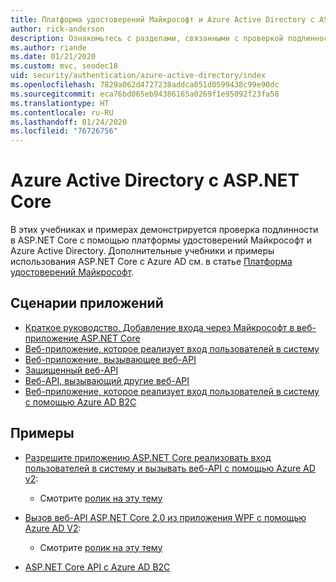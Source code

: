 ```yaml
---
title: Платформа удостоверений Майкрософт и Azure Active Directory с ASP.NET Core
author: rick-anderson
description: Ознакомьтесь с разделами, связанными с проверкой подлинности с помощью платформы удостоверений Майкрософт и Azure Active Directory для веб-приложений и API в ASP.NET Core.
ms.author: riande
ms.date: 01/21/2020
ms.custom: mvc, seodec18
uid: security/authentication/azure-active-directory/index
ms.openlocfilehash: 7829a062d4727238addca051d0599438c99e90dc
ms.sourcegitcommit: eca76bd065eb94386165a0269f1e95092f23fa58
ms.translationtype: HT
ms.contentlocale: ru-RU
ms.lasthandoff: 01/24/2020
ms.locfileid: "76726756"
---
```

# <a name="azure-active-directory-with-aspnet-core"></a>Azure Active Directory с ASP.NET Core

В этих учебниках и примерах демонстрируется проверка подлинности в ASP.NET Core с помощью платформы удостоверений Майкрософт и Azure Active Directory. Дополнительные учебники и примеры использования ASP.NET Core с Azure AD см. в статье [Платформа удостоверений Майкрософт](/azure/active-directory/develop/).

## <a name="application-scenarios"></a>Сценарии приложений

* [Краткое руководство. Добавление входа через Майкрософт в веб-приложение ASP.NET Core](/azure/active-directory/develop/quickstart-v2-aspnet-core-webapp)
* [Веб-приложение, которое реализует вход пользователей в систему](/azure/active-directory/develop/scenario-web-app-sign-user-overview?tabs=aspnetcore)
* [Веб-приложение, вызывающее веб-API](/azure/active-directory/develop/scenario-web-app-call-api-overview)
* [Защищенный веб-API](/azure/active-directory/develop/scenario-protected-web-api-overview)
* [Веб-API, вызывающий другие веб-API](/azure/active-directory/develop/scenario-web-api-call-api-overview)
* [Веб-приложение, которое реализует вход пользователей в систему с помощью Azure AD B2C](xref:security/authentication/azure-ad-b2c)

## <a name="samples"></a>Примеры

* [Разрешите приложению ASP.NET Core реализовать вход пользователей в систему и вызывать веб-API с помощью Azure AD v2](/samples/azure-samples/active-directory-aspnetcore-webapp-openidconnect-v2/enable-webapp-signin/): 
  * Смотрите [ролик на эту тему](https://channel9.msdn.com/Events/Build/2018/THR5001)

* [Вызов веб-API ASP.NET Core 2.0 из приложения WPF с помощью Azure AD V2](/samples/azure-samples/active-directory-dotnet-native-aspnetcore-v2/calling-an-aspnet-core-web-api-from-a-wpf-application-using-azure-ad-v2/): 
  * Смотрите [ролик на эту тему](https://channel9.msdn.com/Events/Build/2018/THR5000)

* [ASP.NET Core API с Azure AD B2C](https://azure.microsoft.com/resources/samples/active-directory-b2c-dotnetcore-webapi/)
